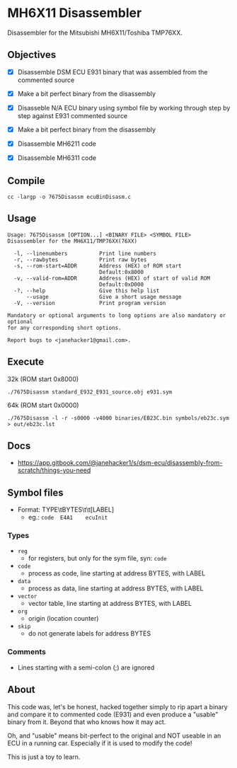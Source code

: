 # MH6X11 Disassembler
Disassembler for the Mitsubishi MH6X11/Toshiba TMP76XX.

## Objectives
- [x] Disassemble DSM ECU E931 binary that was assembled from the commented source
- [x] Make a bit perfect binary from the disassembly
- [x] Disasseble N/A ECU binary using symbol file by working through step by step against E931 commented source
- [x] Make a bit perfect binary from the disassembly
- [x] Disassemble MH6211 code
- [x] Disassemble MH6311 code


## Compile
```
cc -largp -o 7675Disassm ecuBinDisasm.c
```


## Usage
```
Usage: 7675Disassm [OPTION...] <BINARY FILE> <SYMBOL FILE>
Disassembler for the MH6X11/TMP76XX(76XX)

  -l, --linenumbers          Print line numbers
  -r, --rawbytes             Print raw bytes
  -s, --rom-start=ADDR       Address (HEX) of ROM start
                             Default:0x8000
  -v, --valid-rom=ADDR       Address (HEX) of start of valid ROM
                             Default:0xD000
  -?, --help                 Give this help list
      --usage                Give a short usage message
  -V, --version              Print program version

Mandatory or optional arguments to long options are also mandatory or optional
for any corresponding short options.

Report bugs to <janehacker1@gmail.com>.

```


## Execute
32k (ROM start 0x8000)
```
./7675Disassm standard_E932_E931_source.obj e931.sym
```

64k (ROM start 0x0000)
```
./7675Disassm -l -r -s0000 -v4000 binaries/EB23C.bin symbols/eb23c.sym > out/eb23c.lst
```


## Docs
* https://app.gitbook.com/@janehacker1/s/dsm-ecu/disassembly-from-scratch/things-you-need


## Symbol files
* Format: TYPE\tBYTES\t\t[LABEL]
  - eg.: `code  E4A1    ecuInit`


### Types
* `reg`
  - for registers, but only for the sym file, syn: `code`
* `code`
  - process as code, line starting at address BYTES, with LABEL
* `data`
  - process as data, line starting at address BYTES, with LABEL
* `vector`
  - vector table, line starting at address BYTES, with LABEL
* `org`
  - origin (location counter)
* `skip`
  - do not generate labels for address BYTES


### Comments
* Lines starting with a semi-colon (;) are ignored


## About
This code was, let's be honest, hacked together simply to rip apart a binary and compare it to commented code (E931) and even produce a "usable" binary from it. Beyond that who knows how it may act.

Oh, and "usable" means bit-perfect to the original and NOT useable in an ECU in a running car. Especially if it is used to modify the code!

This is just a toy to learn.
